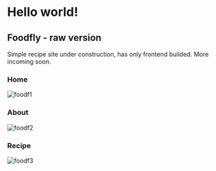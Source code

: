 # Hello world!

## Foodfly - raw version

Simple recipe site under construction,  has only frontend builded. 
More incoming soon.

### Home 

![foodf1](https://user-images.githubusercontent.com/65367775/86063314-fd62b800-ba40-11ea-8201-64ed619b9133.png)

### About

![foodf2](https://user-images.githubusercontent.com/65367775/86063283-ec19ab80-ba40-11ea-981b-4329d59491b8.png)

### Recipe

![foodf3](https://user-images.githubusercontent.com/65367775/86063240-d7d5ae80-ba40-11ea-90bd-48041ea5f98c.png)
